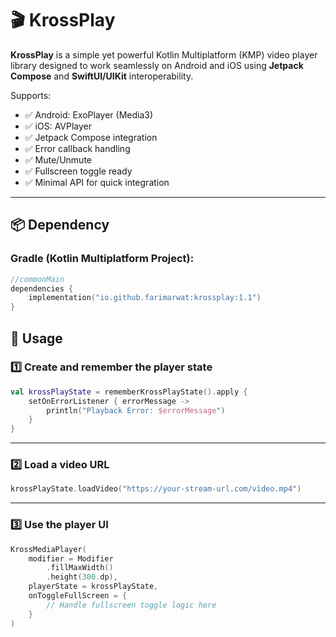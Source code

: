 # 🎬 KrossPlay

**KrossPlay** is a simple yet powerful Kotlin Multiplatform (KMP) video player library designed to work seamlessly on Android and iOS using **Jetpack Compose** and **SwiftUI/UIKit** interoperability.

Supports:
- ✅ Android: ExoPlayer (Media3)
- ✅ iOS: AVPlayer
- ✅ Jetpack Compose integration
- ✅ Error callback handling
- ✅ Mute/Unmute
- ✅ Fullscreen toggle ready
- ✅ Minimal API for quick integration

---

## 📦 Dependency

### Gradle (Kotlin Multiplatform Project):
```kotlin
//commonMain
dependencies {
    implementation("io.github.farimarwat:krossplay:1.1")
}
```
## 🚀 Usage

### 1️⃣ Create and remember the player state

```kotlin
val krossPlayState = rememberKrossPlayState().apply {
    setOnErrorListener { errorMessage ->
        println("Playback Error: $errorMessage")
    }
}
```

---

### 2️⃣ Load a video URL

```kotlin
krossPlayState.loadVideo("https://your-stream-url.com/video.mp4")
```

---

### 3️⃣ Use the player UI

```kotlin
KrossMediaPlayer(
    modifier = Modifier
        .fillMaxWidth()
        .height(300.dp),
    playerState = krossPlayState,
    onToggleFullScreen = {
        // Handle fullscreen toggle logic here
    }
)
```
